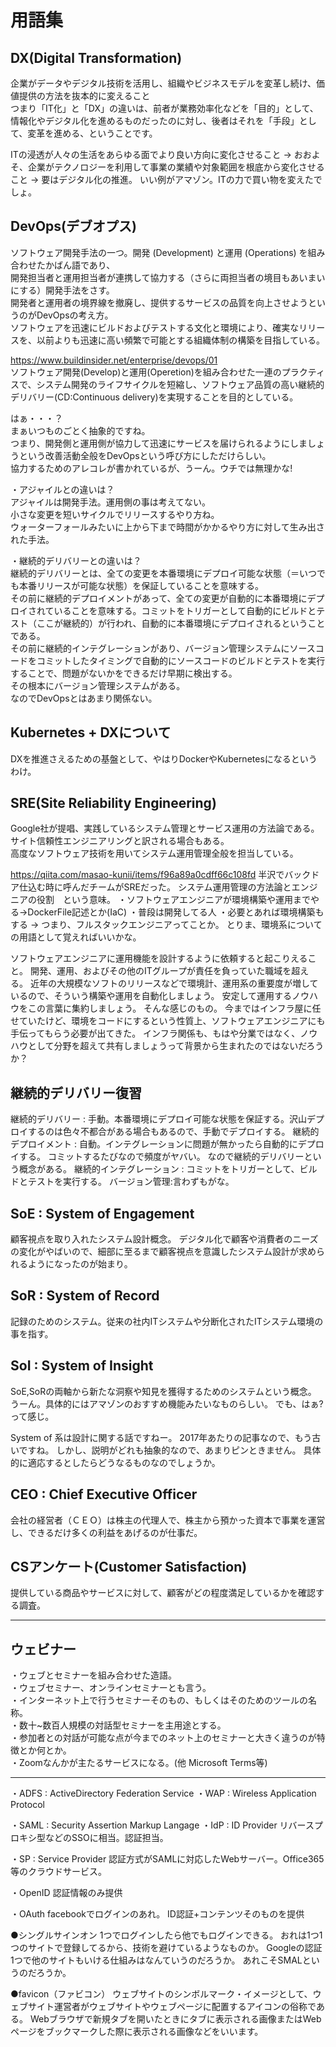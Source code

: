 # 用語集

## DX(Digital Transformation)

企業がデータやデジタル技術を活用し、組織やビジネスモデルを変革し続け、価値提供の方法を抜本的に変えること  
つまり「IT化」と「DX」の違いは、前者が業務効率化などを「目的」として、  
情報化やデジタル化を進めるものだったのに対し、後者はそれを「手段」として、変革を進める、ということです。  

ITの浸透が人々の生活をあらゆる面でより良い方向に変化させること
→
おおよそ、企業がテクノロジーを利用して事業の業績や対象範囲を根底から変化させること
→
要はデジタル化の推進。
いい例がアマゾン。ITの力で買い物を変えたでしょ。

## DevOps(デブオプス)

ソフトウェア開発手法の一つ。開発 (Development) と運用 (Operations) を組み合わせたかばん語であり、  
開発担当者と運用担当者が連携して協力する（さらに両担当者の境目もあいまいにする）開発手法をさす。  
開発者と運用者の境界線を撤廃し、提供するサービスの品質を向上させようというのがDevOpsの考え方。  
ソフトウェアを迅速にビルドおよびテストする文化と環境により、確実なリリースを、以前よりも迅速に高い頻繁で可能とする組織体制の構築を目指している。  

<https://www.buildinsider.net/enterprise/devops/01>  
ソフトウェア開発(Develop)と運用(Operetion)を組み合わせた一連のプラクティスで、システム開発のライフサイクルを短縮し、ソフトウェア品質の高い継続的デリバリー(CD:Continuous delivery)を実現することを目的としている。  

はぁ・・・？  
まぁいつものごとく抽象的ですね。  
つまり、開発側と運用側が協力して迅速にサービスを届けられるようにしましょうという改善活動全般をDevOpsという呼び方にしただけらしい。  
協力するためのアレコレが書かれているが、うーん。ウチでは無理かな!  

・アジャイルとの違いは？  
アジャイルは開発手法。運用側の事は考えてない。  
小さな変更を短いサイクルでリリースするやり方ね。  
ウォーターフォールみたいに上から下まで時間がかかるやり方に対して生み出された手法。  

・継続的デリバリーとの違いは？  
継続的デリバリーとは、全ての変更を本番環境にデプロイ可能な状態（＝いつでも本番リリースが可能な状態）を保証していることを意味する。  
その前に継続的デプロイメントがあって、全ての変更が自動的に本番環境にデプロイされていることを意味する。コミットをトリガーとして自動的にビルドとテスト（ここが継続的）が行われ、自動的に本番環境にデプロイされるということである。  
その前に継続的インテグレーションがあり、バージョン管理システムにソースコードをコミットしたタイミングで自動的にソースコードのビルドとテストを実行することで、問題がないかをできるだけ早期に検出する。  
その根本にバージョン管理システムがある。  
なのでDevOpsとはあまり関係ない。  

## Kubernetes + DXについて

DXを推進さえるための基盤として、やはりDockerやKubernetesになるというわけ。

## SRE(Site Reliability Engineering)

Google社が提唱、実践しているシステム管理とサービス運用の方法論である。サイト信頼性エンジニアリングと訳される場合もある。  
高度なソフトウェア技術を用いてシステム運用管理全般を担当している。  

<https://qiita.com/masao-kunii/items/f96a89a0cdff66c108fd>
半沢でバックドア仕込む時に呼んだチームがSREだった。
システム運用管理の方法論とエンジニアの役割　という意味。
・ソフトウェアエンジニアが環境構築や運用までやる→DockerFile記述とか(IaC)
・普段は開発してる人
・必要とあれば環境構築もする
→
つまり、フルスタックエンジニアってことか。
とりま、環境系についての用語として覚えればいいかな。

ソフトウェアエンジニアに運用機能を設計するように依頼すると起こりえること。
開発、運用、およびその他のITグループが責任を負っていた職域を超える。
近年の大規模なソフトのリリースなどで環境計、運用系の重要度が増しているので、そういう構築や運用を自動化しましょう。
安定して運用するノウハウをこの言葉に集約しましょう。
そんな感じのもの。
今まではインフラ屋に任せていたけど、環境をコードにするという性質上、ソフトウェアエンジニアにも手伝ってもらう必要が出てきた。
インフラ関係も、もはや分業ではなく、ノウハウとして分野を超えて共有しましょうって背景から生まれたのではないだろうか？

## 継続的デリバリー復習

継続的デリバリー : 手動。本番環境にデプロイ可能な状態を保証する。沢山デプロイするのは色々不都合がある場合もあるので、手動でデプロイする。
継続的デプロイメント : 自動。インテグレーションに問題が無かったら自動的にデプロイする。
コミットするたびなので頻度がヤバい。
なので継続的デリバリーという概念がある。
継続的インテグレーション : コミットをトリガーとして、ビルドとテストを実行する。
バージョン管理:言わずもがな。

## SoE : System of Engagement

顧客視点を取り入れたシステム設計概念。
デジタル化で顧客や消費者のニーズの変化がやばいので、細部に至るまで顧客視点を意識したシステム設計が求められるようになったのが始まり。

## SoR : System of Record

記録のためのシステム。従来の社内ITシステムや分断化されたITシステム環境の事を指す。

## SoI : System of Insight

SoE,SoRの両軸から新たな洞察や知見を獲得するためのシステムという概念。
うーん。具体的にはアマゾンのおすすめ機能みたいなものらしい。
でも、はぁ?って感じ。

System of 系は設計に関する話ですねー。
2017年あたりの記事なので、もう古いですね。
しかし、説明がどれも抽象的なので、あまりピンときません。
具体的に適応するとしたらどうなるものなのでしょうか。

## CEO : Chief Executive Officer

会社の経営者（ＣＥＯ）は株主の代理人で、株主から預かった資本で事業を運営し、できるだけ多くの利益をあげるのが仕事だ。

## CSアンケート(Customer Satisfaction)

提供している商品やサービスに対して、顧客がどの程度満足しているかを確認する調査。

---

## ウェビナー

・ウェブとセミナーを組み合わせた造語。  
・ウェブセミナー、オンラインセミナーとも言う。  
・インターネット上で行うセミナーそのもの、もしくはそのためのツールの名称。  
・数十~数百人規模の対話型セミナーを主用途とする。  
・参加者との対話が可能な点が今までのネット上のセミナーと大きく違うのが特徴とか何とか。  
・Zoomなんかが主たるサービスになる。(他 Microsoft Terms等)  

---

・ADFS : ActiveDirectory Federation Service
・WAP : Wireless Application Protocol

・SAML : Security Assertion Markup Langage
・IdP : ID Provider
リバースプロキシ型などのSSOに相当。認証担当。

・SP : Service Provider
認証方式がSAMLに対応したWebサーバー。Office365等のクラウドサービス。

・OpenID
認証情報のみ提供

・OAuth
facebookでログインのあれ。
ID認証+コンテンツそのものを提供

●シングルサインオン
1つでログインしたら他でもログインできる。
おれは1つ1つのサイトで登録してるから、技術を避けているようなものか。
Googleの認証1つで他のサイトもいける仕組みはなんていうのだろうか。
あれこそSMALというのだろうか。

●favicon（ファビコン）
ウェブサイトのシンボルマーク・イメージとして、ウェブサイト運営者がウェブサイトやウェブページに配置するアイコンの俗称である。
Webブラウザで新規タブを開いたときにタブに表示される画像またはWebページをブックマークした際に表示される画像などをいいます。
